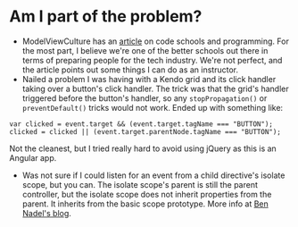 Am I part of the problem?
====================

* ModelViewCulture has an [article](https://modelviewculture.com/pieces/the-code-school-industrial-complex) on code schools and programming. For the most part, I believe we're one of the better schools out there in terms of preparing people for the tech industry. We're not perfect, and the article points out some things I can do as an instructor.
* Nailed a problem I was having with a Kendo grid and its click handler taking over a button's click handler. The trick was that the grid's handler triggered before the button's handler, so any `stopPropagation()` or `preventDefault()` tricks would not work. Ended up with something like:
```
var clicked = event.target && (event.target.tagName === "BUTTON");
clicked = clicked || (event.target.parentNode.tagName === "BUTTON");
```
Not the cleanest, but I tried really hard to avoid using jQuery as this is an Angular app.
* Was not sure if I could listen for an event from a child directive's isolate scope, but you can. The isolate scope's parent is still the parent controller, but the isolate scope does not inherit properties from the parent. It inherits from the basic scope prototype. More info at [Ben Nadel's blog](http://www.bennadel.com/blog/2725-how-scope-broadcast-interacts-with-isolate-scopes-in-angularjs.htm).
